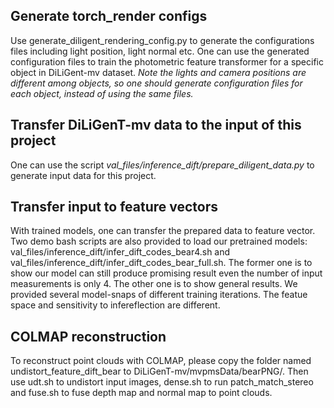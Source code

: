 ## Generate torch_render configs
Use generate_diligent_rendering_config.py to generate the configurations files including light position, light normal etc. One can use the generated configuration files to train the photometric feature transformer for a specific object in DiLiGent-mv dataset. 
<em>Note the lights and camera positions are different among objects, so one should generate configuration files for each object, instead of using the same files.</em>

## Transfer DiLiGenT-mv data to the input of this project
One can use the script <em>val_files/inference_dift/prepare_diligent_data.py</em> to generate input data for this project.

## Transfer input to feature vectors
With trained models, one can transfer the prepared data to feature vector. Two demo bash scripts are also provided to load our pretrained models: val_files/inference_dift/infer_dift_codes_bear4.sh and val_files/inference_dift/infer_dift_codes_bear_full.sh. The former one is to show our model can still produce promising result even the number of input measurements is only 4. The other one is to show general results. We provided several model-snaps of different training iterations. The featue space and sensitivity to infereflection are different.

## COLMAP reconstruction
To reconstruct point clouds with COLMAP, please copy the folder named undistort_feature_dift_bear to DiLiGenT-mv/mvpmsData/bearPNG/. Then use udt.sh to undistort input images, dense.sh to run patch_match_stereo and fuse.sh to fuse depth map and normal map to point clouds.
